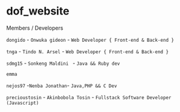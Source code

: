 # dof_website

Members / Developers

`dongido` - `Onwuka gideon` - `Web Developer { Front-end & Back-end } `

`tnga` - `Tindo N. Arsel` - `Web Developer { Front-end & Back-end } `

`sdmg15` - `Sonkeng Maldini ` - ` Java && Ruby dev `

`emma` 

`nejos97` -`Nenba Jonathan`- `Java,PHP && C Dev`

`precioustosin` - `Akinbobola Tosin` - `Fullstack Software Developer (Javascript)`
